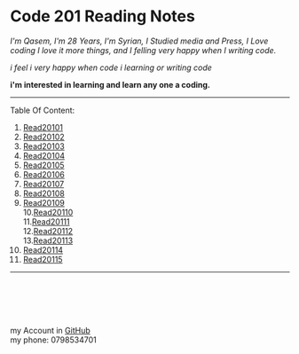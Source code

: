 # Code 201 Reading Notes

_I'm Qasem, I'm 28 Years, I'm Syrian, I Studied media and Press,
I Love coding I love it more things, and I felling very happy when I writing code._

_i feel i very happy when code i learning or writing code_

**i'm interested in learning and learn any one a coding.**
 ***
 Table Of Content:
 <br/>
 1. [Read20101](https://qasem-moh.github.io/reading-notes/201tasks/read20101.md)   <br/>
 2.  [Read20102](https://qasem-moh.github.io/reading-notes/201tasks/read20102.md) <br/>
 3.  [Read20103](https://qasem-moh.github.io/reading-notes/201tasks/read20103.md) <br/>
 4. [Read20104](https://qasem-moh.github.io/reading-notes/201tasks/read20104.md)  <br/>
 5. [Read20105](https://qasem-moh.github.io/reading-notes/201tasks/read20105.md)  <br/>
 6. [Read20106](https://qasem-moh.github.io/reading-notes/201tasks/read20106.md)  <br/> 
 7. [Read20107](https://qasem-moh.github.io/reading-notes/201tasks/read20107.md)  <br/>
 8. [Read20108](https://qasem-moh.github.io/reading-notes/201tasks/read20108.md)  <br/>
 9. [Read20109](https://qasem-moh.github.io/reading-notes/201tasks/read20109.md) <br/>
 10.[Read20110](https://qasem-moh.github.io/reading-notes/201tasks/read20110.md)   <br/>
 11.[Read20111](https://qasem-moh.github.io/reading-notes/201tasks/read20111.md)  <br/>
 12.[Read20112](https://qasem-moh.github.io/reading-notes/201tasks/read20112.md)   <br/>
 13.[Read20113](https://qasem-moh.github.io/reading-notes/201tasks/read20113.md)  <br/>
 14. [Read20114](https://qasem-moh.github.io/reading-notes/201tasks/read20114.md) <br/>
 15. [Read20115](https://qasem-moh.github.io/reading-notes/201tasks/read20115.md)   <br/>

 ***

<br>
<br>

<br>
<br>

my Account in [GitHub](https://github.com/Qasem-moh/)<br/>
my phone: 0798534701
